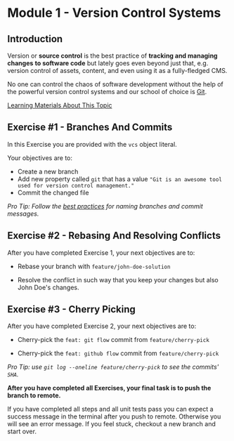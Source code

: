 # Module 1 - Version Control Systems

## Introduction

Version or **source control** is the best practice of **tracking and managing changes** **to software code** but lately goes even beyond just that, e.g. version control of assets, content, and even using it as a fully-fledged CMS.

No one can control the chaos of software development without the help of the powerful version control systems and our school of choice is [Git](https://git-scm.com/).

[Learning Materials About This Topic](https://www.notion.so/mkit/Version-Control-Systems-VCS-36274ba4f59649a4b0bcbaa6f20aa57b)

## Exercise #1 - Branches And Commits

In this Exercise you are provided with the `vcs` object literal.

Your objectives are to:

- Create a new branch
- Add new property called `git` that has a value `"Git is an awesome tool used for version control management."`
- Commit the changed file

_Pro Tip: Follow the [best practices](https://www.conventionalcommits.org/en/v1.0.0/) for naming branches and commit messages._

## Exercise #2 - Rebasing And Resolving Conflicts

After you have completed Exercise 1, your next objectives are to:

- Rebase your branch with `feature/john-doe-solution`

- Resolve the conflict in such way that you keep your changes but also John Doe's changes.

## Exercise #3 - Cherry Picking

After you have completed Exercise 2, your next objectives are to:

- Cherry-pick the `feat: git flow` commit from `feature/cherry-pick`

- Cherry-pick the `feat: github flow` commit from `feature/cherry-pick`

_Pro Tip: use `git log --oneline feature/cherry-pick` to see the commits' `SHA`._

**After you have completed all Exercises, your final task is to push the branch to remote.**

If you have completed all steps and all unit tests pass you can expect a success message in the terminal after you push to remote. Otherwise you will see an error message. If you feel stuck, checkout a new branch and start over.
